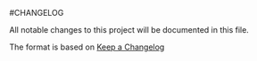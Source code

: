 #CHANGELOG

All notable changes to this project will be documented in this file.

The format is based on [Keep a Changelog](http://keepachangelog.com/)
